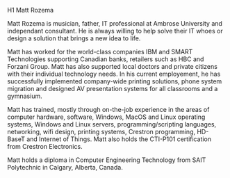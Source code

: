 H1 Matt Rozema

Matt Rozema is musician, father, IT professional at Ambrose University and independant consultant. He is always willing to help solve their IT whoes or design a solution that brings a new idea to life.

Matt has worked for the world-class companies IBM and SMART Technologies supporting Canadian banks, retailers such as HBC and Forzani Group. Matt has also supported local doctors and private citizens with their individual technology needs. In his current employement, he has successfully implemented company-wide printing solutions, phone system migration and designed AV presentation systems for all classrooms and a gymnasium.

Matt has trained, mostly through on-the-job experience in the areas of computer hardware, software, Windows, MacOS and Linux operating systems, Windows and Linux servers, programming/scripting languages, networking, wifi design, printing systems, Crestron programming, HD-BaseT and Internet of Things. Matt also holds the CTI-P101 certification from Crestron Electronics.

Matt holds a diploma in Computer Engineering Technology from SAIT Polytechnic in Calgary, Alberta, Canada.
